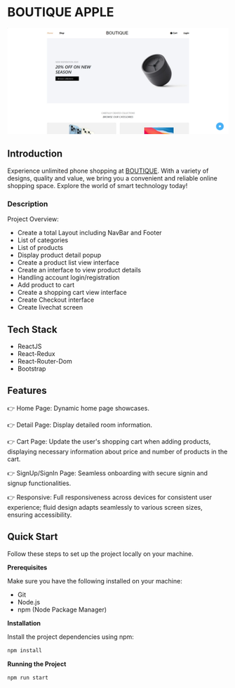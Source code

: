 # BOUTIQUE APPLE

![image](image.png)

## Introduction

Experience unlimited phone shopping at [BOUTIQUE](https://rjs-asm03-nguyenhhkiet.vercel.app/). With a variety of designs, quality and value, we bring you a convenient and reliable online shopping space. Explore the world of smart technology today!

### Description

Project Overview:

-   Create a total Layout including NavBar and Footer
-   List of categories
-   List of products
-   Display product detail popup
-   Create a product list view interface
-   Create an interface to view product details
-   Handling account login/registration
-   Add product to cart
-   Create a shopping cart view interface
-   Create Checkout interface
-   Create livechat screen

## Tech Stack

-   ReactJS
-   React-Redux
-   React-Router-Dom
-   Bootstrap

## Features

👉 Home Page: Dynamic home page showcases.

👉 Detail Page: Display detailed room information.

👉 Cart Page: Update the user's shopping cart when adding products, displaying necessary information about price and number of products in the cart.

👉 SignUp/SignIn Page: Seamless onboarding with secure signin and signup functionalities.

👉 Responsive: Full responsiveness across devices for consistent user experience; fluid design adapts seamlessly to various screen sizes, ensuring accessibility.

## Quick Start

Follow these steps to set up the project locally on your machine.

**Prerequisites**

Make sure you have the following installed on your machine:

-   Git
-   Node.js
-   npm (Node Package Manager)

**Installation**

Install the project dependencies using npm:

```javascript
npm install
```

**Running the Project**

```javascript
npm run start
```
